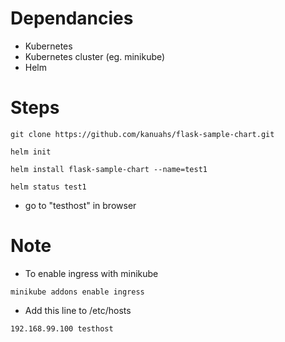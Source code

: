 # Dependancies
* Kubernetes
* Kubernetes cluster (eg. minikube)
* Helm

# Steps
```
git clone https://github.com/kanuahs/flask-sample-chart.git

helm init

helm install flask-sample-chart --name=test1

helm status test1
```
* go to "testhost" in browser
# Note
* To enable ingress with minikube
```
minikube addons enable ingress
```
* Add this line to /etc/hosts
```
192.168.99.100 testhost
```
